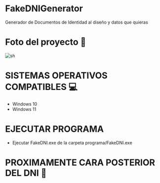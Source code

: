 # FakeDNIGenerator
Generador de Documentos de Identidad al diseño y datos que quieras
# Foto del proyecto 📸
![sh](https://github.com/Monkey-hk4/FakeDNIGenerator/blob/main/foto_proyecto.png)

# SISTEMAS OPERATIVOS COMPATIBLES 💻
* Windows 10
* Windows 11

# EJECUTAR PROGRAMA
* Ejecutar FakeDNI.exe de la carpeta programa/FakeDNI.exe

# PROXIMAMENTE CARA POSTERIOR DEL DNI 🪪
